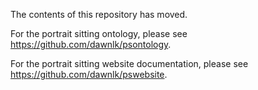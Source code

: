 The contents of this repository has moved.

For the portrait sitting ontology, please see https://github.com/dawnlk/psontology.

For the portrait sitting website documentation, please see https://github.com/dawnlk/pswebsite.
